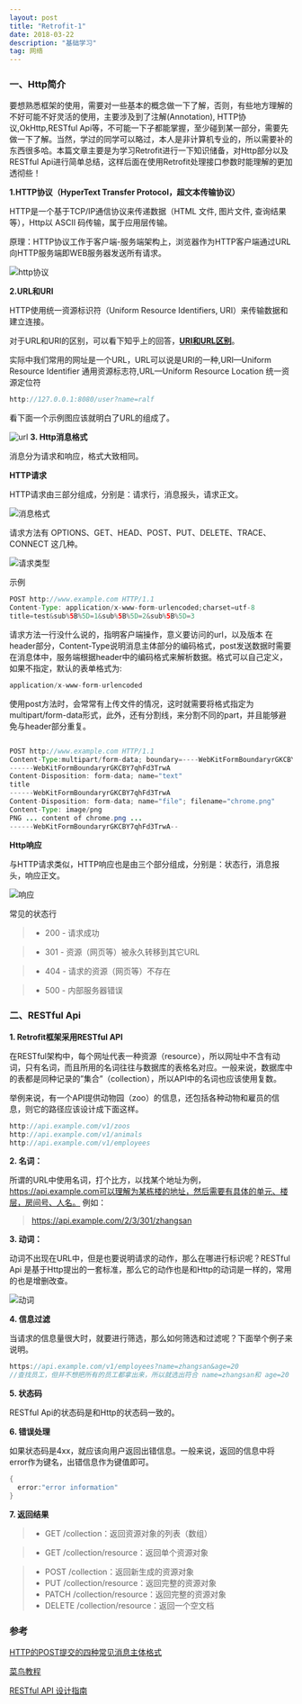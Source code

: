 ```yaml
---
layout: post
title: "Retrofit-1"
date: 2018-03-22
description: "基础学习"
tag: 网络
---
```


### 一、Http简介

要想熟悉框架的使用，需要对一些基本的概念做一下了解，否则，有些地方理解的不好可能不好灵活的使用，主要涉及到了注解(Annotation),
HTTP协议,OkHttp,RESTful Api等，不可能一下子都能掌握，至少碰到某一部分，需要先做一下了解。当然，学过的同学可以略过，本人是非计算机专业的，所以需要补的东西很多哈。本篇文章主要是为学习Retrofit进行一下知识储备，对Http部分以及RESTful Api进行简单总结，这样后面在使用Retrofit处理接口参数时能理解的更加透彻些！


 **1.HTTP协议（HyperText Transfer Protocol，超文本传输协议）**

HTTP是一个基于TCP/IP通信协议来传递数据（HTML 文件, 图片文件, 查询结果等），Http以 ASCII 码传输，属于应用层传输。

原理：HTTP协议工作于客户端-服务端架构上，浏览器作为HTTP客户端通过URL向HTTP服务端即WEB服务器发送所有请求。

![http协议](https://github.com/RalfNick/PicRepository/raw/master/retrofit/retrofit-1-http.PNG)


**2.URL和URI**

HTTP使用统一资源标识符（Uniform Resource Identifiers, URI）来传输数据和建立连接。

对于URL和URI的区别，可以看下知乎上的回答，[**URI和URL区别**](https://www.zhihu.com/question/21950864)。

实际中我们常用的网址是一个URL，URL可以说是URI的一种,URI—Uniform Resource Identifier 通用资源标志符,URL—Uniform Resource Location 统一资源定位符
```java
http://127.0.0.1:8080/user?name=ralf
```
看下面一个示例图应该就明白了URL的组成了。

![url](https://github.com/RalfNick/PicRepository/raw/master/retrofit/retrofit-1-url.PNG)
**3. Http消息格式**

消息分为请求和响应，格式大致相同。

**HTTP请求**

HTTP请求由三部分组成，分别是：请求行，消息报头，请求正文。

![消息格式](https://github.com/RalfNick/PicRepository/raw/master/retrofit/retrofit-1-%E8%AF%B7%E6%B1%82%E7%BB%93%E6%9E%84.PNG)

请求方法有 OPTIONS、GET、HEAD、POST、PUT、DELETE、TRACE、CONNECT 这几种。

![请求类型](https://github.com/RalfNick/PicRepository/raw/master/retrofit/retrofit-1-%E8%AF%B7%E6%B1%82%E7%B1%BB%E5%9E%8B.PNG)

示例

```java
POST http://www.example.com HTTP/1.1
Content-Type: application/x-www-form-urlencoded;charset=utf-8
title=test&sub%5B%5D=1&sub%5B%5D=2&sub%5B%5D=3
```

请求方法一行没什么说的，指明客户端操作，意义要访问的url，以及版本
在header部分，Content-Type说明消息主体部分的编码格式，post发送数据时需要在消息体中，服务端根据header中的编码格式来解析数据。格式可以自己定义，如果不指定，默认的表单格式为:

```java
application/x-www-form-urlencoded
```

使用post方法时，会常常有上传文件的情况，这时就需要将格式指定为 multipart/form-data形式，此外，还有分割线，来分割不同的part，并且能够避免与header部分重复。

```java

POST http://www.example.com HTTP/1.1
Content-Type:multipart/form-data; boundary=----WebKitFormBoundaryrGKCBY7qhFd3TrwA
------WebKitFormBoundaryrGKCBY7qhFd3TrwA
Content-Disposition: form-data; name="text"
title
------WebKitFormBoundaryrGKCBY7qhFd3TrwA
Content-Disposition: form-data; name="file"; filename="chrome.png"
Content-Type: image/png
PNG ... content of chrome.png ...
------WebKitFormBoundaryrGKCBY7qhFd3TrwA--
```

**Http响应**

与HTTP请求类似，HTTP响应也是由三个部分组成，分别是：状态行，消息报头，响应正文。

![响应](https://github.com/RalfNick/PicRepository/raw/master/retrofit/retrofit-1-%E7%8A%B6%E6%80%81%E8%A1%8C.PNG)

常见的状态行

>* 200 - 请求成功

>* 301 - 资源（网页等）被永久转移到其它URL

>* 404 - 请求的资源（网页等）不存在

>* 500 - 内部服务器错误



### 二、RESTful Api

**1. Retrofit框架采用RESTful API**

在RESTful架构中，每个网址代表一种资源（resource），所以网址中不含有动词，只有名词，而且所用的名词往往与数据库的表格名对应。一般来说，数据库中的表都是同种记录的”集合”（collection），所以API中的名词也应该使用复数。

举例来说，有一个API提供动物园（zoo）的信息，还包括各种动物和雇员的信息，则它的路径应该设计成下面这样。


```java
http://api.example.com/v1/zoos
http://api.example.com/v1/animals
http://api.example.com/v1/employees

```
**2. 名词：**

所谓的URL中使用名词，打个比方，以找某个地址为例，https://api.example.com可以理解为某栋楼的地址，然后需要有具体的单元、楼层，房间号、人名。
例如：

> https://api.example.com/2/3/301/zhangsan

**3. 动词：**

动词不出现在URL中，但是也要说明请求的动作，那么在哪进行标识呢？RESTful Api 是基于Http提出的一套标准，那么它的动作也是和Http的动词是一样的，常用的也是增删改查。

![动词](https://github.com/RalfNick/PicRepository/raw/master/retrofit/retrofit-1-%E5%8A%A8%E8%AF%8D.PNG)

**4. 信息过滤**

当请求的信息量很大时，就要进行筛选，那么如何筛选和过滤呢？下面举个例子来说明。

```java
https://api.example.com/v1/employees?name=zhangsan&age=20
//查找员工，但并不想把所有的员工都拿出来，所以就选出符合 name=zhangsan和 age=20 的员工
```
**5. 状态码**

RESTful Api的状态码是和Http的状态码一致的。

**6. 错误处理**

如果状态码是4xx，就应该向用户返回出错信息。一般来说，返回的信息中将error作为键名，出错信息作为键值即可。

```java
{
  error:"error information"
}
```

**7. 返回结果**

>* GET /collection：返回资源对象的列表（数组）

>* GET /collection/resource：返回单个资源对象

>* POST /collection：返回新生成的资源对象
>* PUT /collection/resource：返回完整的资源对象
>* PATCH /collection/resource：返回完整的资源对象
>* DELETE /collection/resource：返回一个空文档


### 参考

[HTTP的POST提交的四种常见消息主体格式](http://blog.csdn.net/zhongzh86/article/details/51354920)

[菜鸟教程](http://www.runoob.com/http/http-tutorial.html)

[RESTful API 设计指南](http://www.androidchina.net/3749.html)
